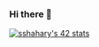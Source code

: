### Hi there 👋

<a justify-content=center href="https://github.com/oakoudad/badge42"><img src="https://badge.mediaplus.ma/greenbinary/sshahary?1337Badge=off&UM6P=off" alt="sshahary's 42 stats" /></a>

<!--
**sshahary/sshahary** is a ✨ _special_ ✨ repository because its `README.md` (this file) appears on your GitHub profile.

Here are some ideas to get you started:

- 🔭 I’m currently working on ...
- 🌱 I’m currently learning ...
- 👯 I’m looking to collaborate on ...
- 🤔 I’m looking for help with ...
- 💬 Ask me about ...
- 📫 How to reach me: ...
- 😄 Pronouns: ...
- ⚡ Fun fact: ...
-->
